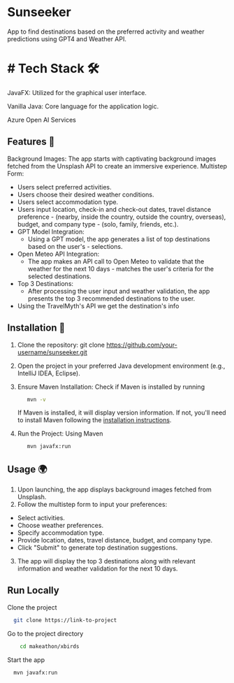 
# Sunseeker

App to find destinations based on the preferred activity and weather predictions using GPT4 and Weather API. 

# # Tech Stack 🛠️

JavaFX: Utilized for the graphical user interface.

Vanilla Java: Core language for the application logic.

Azure Open AI Services



## Features 🌟
Background Images: The app starts with captivating background images fetched from the Unsplash API to create an immersive experience.
Multistep Form:
- Users select preferred activities.
- Users choose their desired weather conditions.
- Users select accommodation type.
- Users input location, check-in and check-out dates, travel distance preference - (nearby, inside the country, outside the country, overseas), budget, and company type - (solo, family, friends, etc.).
- GPT Model Integration:
    * Using a GPT model, the app generates a list of top destinations based on the user's - selections.
- Open Meteo API Integration:
    * The app makes an API call to Open Meteo to validate that the weather for the next 10 days - matches the user's criteria for the selected destinations.
- Top 3 Destinations:
    * After processing the user input and weather validation, the app presents the top 3 recommended destinations to the user.
- Using the TravelMyth's API we get the destination's info  


## Installation 🚀

1. Clone the repository:
    git clone https://github.com/your-username/sunseeker.git

2. Open the project in your preferred Java development environment (e.g., IntelliJ IDEA, Eclipse).
3. Ensure Maven Installation:
    Check if Maven is installed by running
     
      ```bash
         mvn -v
      ```
     If Maven is installed, it will display version information. If not, you'll need to install Maven following the [installation instructions](https://maven.apache.org/install.html).
4. Run the Project: Using Maven

      ```bash
         mvn javafx:run
      ```

    
## Usage 🌍

1. Upon launching, the app displays background images fetched from Unsplash.
2. Follow the multistep form to input your preferences:
* Select activities.
* Choose weather preferences.
* Specify accommodation type.
* Provide location, dates, travel distance, budget, and company type.
* Click "Submit" to generate top destination suggestions.
3. The app will display the top 3 destinations along with relevant information and weather validation for the next 10 days.


## Run Locally

Clone the project

```bash
  git clone https://link-to-project
```

Go to the project directory

```bash
    cd makeathon/xbirds
 ```



Start the app

```bash
  mvn javafx:run
```

